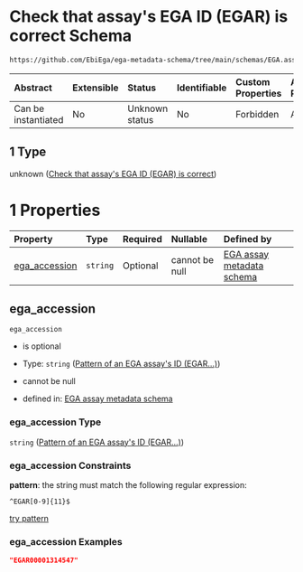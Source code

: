# Check that assay's EGA ID (EGAR) is correct Schema

```txt
https://github.com/EbiEga/ega-metadata-schema/tree/main/schemas/EGA.assay.json#/properties/object_id/allOf/1
```



| Abstract            | Extensible | Status         | Identifiable | Custom Properties | Additional Properties | Access Restrictions | Defined In                                                                 |
| :------------------ | :--------- | :------------- | :----------- | :---------------- | :-------------------- | :------------------ | :------------------------------------------------------------------------- |
| Can be instantiated | No         | Unknown status | No           | Forbidden         | Allowed               | none                | [EGA.assay.json\*](../../../schemas/EGA.assay.json "open original schema") |

## 1 Type

unknown ([Check that assay's EGA ID (EGAR) is correct](ega-11-properties-objects-ids-block-allof-check-that-assays-ega-id-egar-is-correct.md))

# 1 Properties

| Property                         | Type     | Required | Nullable       | Defined by                                                                                                                                                                                                                                                                                             |
| :------------------------------- | :------- | :------- | :------------- | :----------------------------------------------------------------------------------------------------------------------------------------------------------------------------------------------------------------------------------------------------------------------------------------------------- |
| [ega\_accession](#ega_accession) | `string` | Optional | cannot be null | [EGA assay metadata schema](ega-11-properties-objects-ids-block-allof-check-that-assays-ega-id-egar-is-correct-properties-pattern-of-an-ega-assays-id-egar.md "https://github.com/EbiEga/ega-metadata-schema/tree/main/schemas/EGA.assay.json#/properties/object_id/allOf/1/properties/ega_accession") |

## ega\_accession



`ega_accession`

*   is optional

*   Type: `string` ([Pattern of an EGA assay's ID (EGAR...)](ega-11-properties-objects-ids-block-allof-check-that-assays-ega-id-egar-is-correct-properties-pattern-of-an-ega-assays-id-egar.md))

*   cannot be null

*   defined in: [EGA assay metadata schema](ega-11-properties-objects-ids-block-allof-check-that-assays-ega-id-egar-is-correct-properties-pattern-of-an-ega-assays-id-egar.md "https://github.com/EbiEga/ega-metadata-schema/tree/main/schemas/EGA.assay.json#/properties/object_id/allOf/1/properties/ega_accession")

### ega\_accession Type

`string` ([Pattern of an EGA assay's ID (EGAR...)](ega-11-properties-objects-ids-block-allof-check-that-assays-ega-id-egar-is-correct-properties-pattern-of-an-ega-assays-id-egar.md))

### ega\_accession Constraints

**pattern**: the string must match the following regular expression:&#x20;

```regexp
^EGAR[0-9]{11}$
```

[try pattern](https://regexr.com/?expression=%5EEGAR%5B0-9%5D%7B11%7D%24 "try regular expression with regexr.com")

### ega\_accession Examples

```json
"EGAR00001314547"
```
